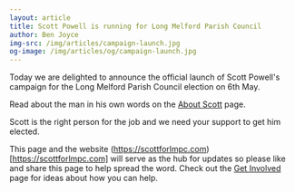```yaml
---
layout: article
title: Scott Powell is running for Long Melford Parish Council
author: Ben Joyce
img-src: /img/articles/campaign-launch.jpg
og-image: /img/articles/og/campaign-launch.jpg
---
```

Today we are delighted to announce the official launch of Scott Powell's campaign for the Long Melford Parish Council election on 6th May.

Read about the man in his own words on the [About Scott](https://scottforlmpc.com/about-scott/) page.

Scott is the right person for the job and we need your support to get him elected.

This page and the website (https://scottforlmpc.com)[https://scottforlmpc.com] will serve as the hub for updates so please like and share this page to help spread the word. Check out the [Get Involved](https://scottforlmpc.com/get-involved/) page for ideas about how you can help.